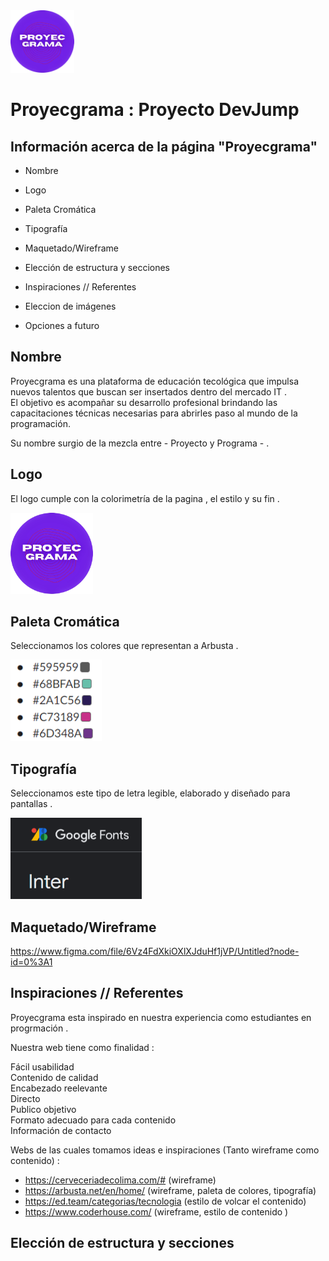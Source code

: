 <img src="logo.png" height='100px'>

# Proyecgrama : Proyecto DevJump

## Información acerca de la página "Proyecgrama"

* Nombre

* Logo 

* Paleta Cromática

* Tipografía

* Maquetado/Wireframe

* Elección de estructura y secciones

* Inspiraciones // Referentes

* Eleccion de imágenes 

* Opciones a futuro

## Nombre 

Proyecgrama es una plataforma de educación tecológica que impulsa nuevos talentos que buscan ser insertados dentro del mercado IT . <br>
El objetivo es acompañar su desarrollo profesional brindando las capacitaciones técnicas necesarias para abrirles paso al mundo de la programación.

Su nombre surgio de la mezcla entre - Proyecto y Programa - . 

## Logo

El logo cumple con la colorimetría de la pagina , el estilo y su fin . 

<img src="logo.png" height='130px'>

## Paleta Cromática

Seleccionamos los colores que representan a Arbusta .

<img src="colorimetria.png" height='130px'>

## Tipografía

Seleccionamos este tipo de letra legible, elaborado y diseñado para pantallas .

<img src="tipografia.png" height='130px'>

## Maquetado/Wireframe

https://www.figma.com/file/6Vz4FdXkiOXlXJduHf1jVP/Untitled?node-id=0%3A1

## Inspiraciones // Referentes 

Proyecgrama esta inspirado en nuestra experiencia como estudiantes en progrmación . <br>

Nuestra web tiene como finalidad :

Fácil usabilidad <br> 
Contenido de calidad <br> 
Encabezado reelevante <br> 
Directo <br> 
Publico objetivo <br> 
Formato adecuado para cada contenido <br> 
Información de contacto <br>

Webs de las cuales tomamos ideas e inspiraciones (Tanto wireframe como contenido) :

* https://cerveceriadecolima.com/# (wireframe)
* https://arbusta.net/en/home/ (wireframe, paleta de colores, tipografía)
* https://ed.team/categorias/tecnologia (estilo de volcar el contenido)
* https://www.coderhouse.com/ (wireframe, estilo de contenido )

## Elección de estructura y secciones




